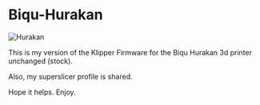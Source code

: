 # Biqu-Hurakan

![Hurakan](https://user-images.githubusercontent.com/86446936/205506853-d4630bb2-5ce3-4ebb-ba12-a8c7f9b60acf.jpeg)

This is my version of the Klipper Firmware for the Biqu Hurakan 3d printer unchanged (stock).

Also, my superslicer profile is shared.

Hope it helps.
Enjoy.
